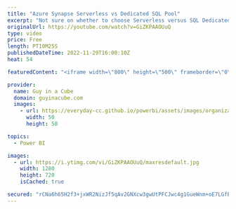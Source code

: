 ```yaml
---
title: "Azure Synapse Serverless vs Dedicated SQL Pool"
excerpt: "Not sure on whether to choose Serverless versus SQL Dedicated Pools with Azure Synapse Analytics? Brad Schacht joins Patrick to talk about how to make the choice and get going with your data!  Serverless SQL Pool https://learn.microsoft.com/azure/synapse-analytics/sql/on-demand-workspace-overview  Dedicated"
originalUrl: https://youtube.com/watch?v=GiZKPAAOUuQ
type: video
price: Free
length: PT10M25S
publishedDateTime: 2022-11-29T16:00:10Z
heat: 54

featuredContent: "<iframe width=\"800\" height=\"500\" frameborder=\"0\" src=\"https://www.youtube.com/embed/GiZKPAAOUuQ\" allow=\"accelerometer; autoplay; encrypted-media; gyroscope; picture-in-picture\" allowfullscreen></iframe>"

provider:
  name: Guy in a Cube
  domain: guyinacube.com
  images:
    - url: https://everyday-cc.github.io/powerbi/assets/images/organizations/guyinacube.com-50x50.jpg
      width: 50
      height: 50

topics:
  - Power BI

images:
  - url: https://i.ytimg.com/vi/GiZKPAAOUuQ/maxresdefault.jpg
    width: 1280
    height: 720
    isCached: true

secured: "rCNa6h65H2f3+jxWR2NizJf5qAv2GNXcw3gwUtPFCJwc4g1GueWnm+oE7LGfBY8/ZgrduRqHPsY2nJXhCGweqmf+UbPmBnPDqZwRUSYw2Q7h1G8fztR8OP3IR3QYyFk7ooaxvQV9M2o/FSES2Td0KPSmHbOD8EcG1lHMi+a4q9pE4YfNeBrWVfPHdfLhIpsjn70JXkV3CDuGhzpyZ4DY7De3Qpc2Qu4PuteZFrYOaUIG5HDR/uj6D21AFUQARMxE23wN46pmBPmCqwZbw5vKr1s/HYH95cLyLZssofs+B57Siu9aFIuldjQdODnQ8fopLeDq3IOMnR+P5o3xtpRFf3rxjYxn+pAY/zvlbzJ3fX6oWGlh4Kfnojaeac3cNpvm35b5k3rW6zj8vdbHQre8HPxYfA1tdcrLEmrYug9lEQ8=;Uv7BQXWQXnZ7ki1D64OT5w=="
---
```


